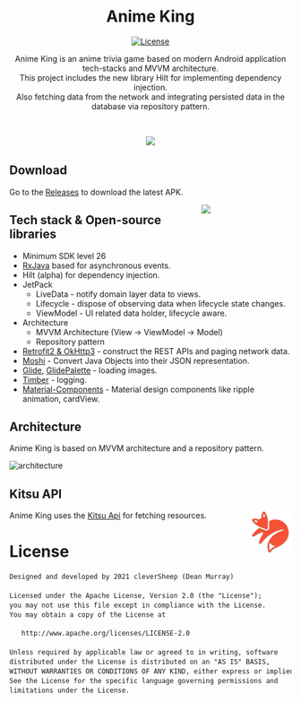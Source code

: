 <h1 align="center">Anime King</h1>

<p align="center">
  <a href="https://opensource.org/licenses/Apache-2.0"><img alt="License" src="https://img.shields.io/badge/License-Apache%202.0-blue.svg"/></a> 
</p>

<p align="center">  
Anime King is an anime trivia game based on modern Android application tech-stacks and MVVM architecture.<br>This project includes the new library Hilt for implementing dependency injection.<br>
Also fetching data from the network and integrating persisted data in the database via repository pattern.
</p>
</br>

<p align="center">
<img src="collage.png"/>
</p>

## Download
Go to the [Releases](https://github.com/skydoves/Pokedex/releases) to download the latest APK.


<img src="main_screen_preview.gif" align="right" width="32%"/>

## Tech stack & Open-source libraries
- Minimum SDK level 26
- [RxJava](https://github.com/ReactiveX/RxJava) based for asynchronous events.
- Hilt (alpha) for dependency injection.
- JetPack
  - LiveData - notify domain layer data to views.
  - Lifecycle - dispose of observing data when lifecycle state changes.
  - ViewModel - UI related data holder, lifecycle aware.
- Architecture
  - MVVM Architecture (View -> ViewModel -> Model)
  - Repository pattern
- [Retrofit2 & OkHttp3](https://github.com/square/retrofit) - construct the REST APIs and paging network data.
- [Moshi](https://github.com/google/gson) - Convert Java Objects into their JSON representation.
- [Glide](https://github.com/bumptech/glide), [GlidePalette](https://github.com/florent37/GlidePalette) - loading images.
- [Timber](https://github.com/JakeWharton/timber) - logging.
- [Material-Components](https://github.com/material-components/material-components-android) - Material design components like ripple animation, cardView.


## Architecture
Anime King is based on MVVM architecture and a repository pattern.

![architecture](https://user-images.githubusercontent.com/24237865/77502018-f7d36000-6e9c-11ea-92b0-1097240c8689.png)

## Kitsu API

<img src="kitsu.png" align="right" width="15%"/>

Anime King uses the [Kitsu Api](https://pokeapi.co/) for fetching resources.<br>


# License
```xml
Designed and developed by 2021 cleverSheep (Dean Murray)

Licensed under the Apache License, Version 2.0 (the "License");
you may not use this file except in compliance with the License.
You may obtain a copy of the License at

   http://www.apache.org/licenses/LICENSE-2.0

Unless required by applicable law or agreed to in writing, software
distributed under the License is distributed on an "AS IS" BASIS,
WITHOUT WARRANTIES OR CONDITIONS OF ANY KIND, either express or implied.
See the License for the specific language governing permissions and
limitations under the License.
```
